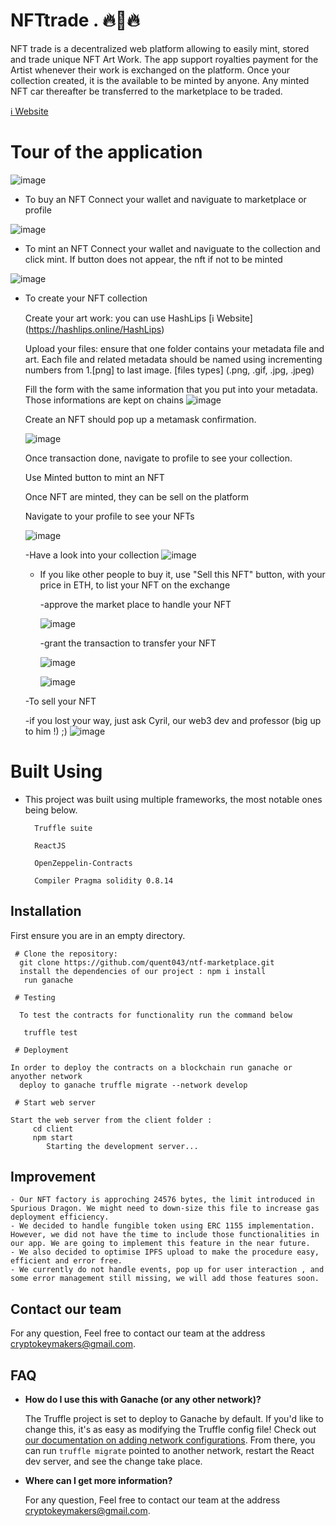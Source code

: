 # NFTtrade . 🔥🛒🔥

NFT trade is a decentralized web platform allowing to easily mint, stored and trade unique NFT Art Work. The app support royalties payment for the Artist whenever their work is exchanged on the platform. Once your collection created, it is the available to be minted by anyone. Any minted NFT car thereafter be transferred to the marketplace to be traded.

 [ℹ️ Website](https://NFTrate.com)

# Tour of the application

![image](https://user-images.githubusercontent.com/68705151/183306310-264e8d63-d122-4b28-b63e-280bac4910fd.png)

  * To buy an NFT
  Connect your wallet and naviguate to marketplace or profile
  
  ![image](https://user-images.githubusercontent.com/68705151/183307402-6cf8f675-93d7-46a6-823d-869fc516b907.png)
  
  * To mint an NFT
   Connect your wallet and naviguate to the collection and click mint. If button does not appear, the nft if not to be minted
   
   ![image](https://user-images.githubusercontent.com/68705151/183306486-4c39335b-66d4-409e-8864-e87e8d711f8c.png)

  * To create your NFT collection
	
 	Create your art work: you can use HashLips [ℹ️ Website] (https://hashlips.online/HashLips)
	
  	Upload your files: ensure that one folder contains your metadata file and art. Each file and related metadata should be named using incrementing numbers from 1.[png] to last image. [files types] (.png, .gif, .jpg, .jpeg)
  
	Fill the form with the same information that you put into your metadata. Those informations are kept on chains
	![image](https://user-images.githubusercontent.com/68705151/183306391-34165878-1886-477e-8d77-ab14753d4e9e.png)

	Create an NFT should pop up a metamask confirmation. 
	
	![image](https://user-images.githubusercontent.com/68705151/183306866-90fa676c-4303-4047-83ef-03e9f0e6a064.png)

	Once transaction done, navigate to profile to see your collection. 
  
	Use Minted button to mint an NFT
  
	Once NFT are minted, they can be sell on the platform
  
	Navigate to your profile to see your NFTs
	
	![image](https://user-images.githubusercontent.com/68705151/183307553-0a0e8621-cc68-4b0e-8432-be823f24812d.png)

		
	-Have a look into  your collection 
	![image](https://user-images.githubusercontent.com/68705151/183306334-44f107a5-23ae-4394-9277-d95d2a863e9e.png)
	
	- If you like other people to buy it, use "Sell this NFT" button, with your price in ETH, to list your NFT on the exchange
		
		-approve the market place to handle your NFT
		
		![image](https://user-images.githubusercontent.com/68705151/183306962-da89d4d5-5064-4639-99af-5e888d71a6c7.png)
		
		-grant the transaction to transfer your NFT
		
		![image](https://user-images.githubusercontent.com/68705151/183307016-e3f8957c-0d6c-4092-8dd2-f1fba5269e70.png)

		![image](https://user-images.githubusercontent.com/68705151/183306723-47a7a105-63c7-4dc7-8b9a-f6ca2ea152a0.png)
	
	-To sell your NFT
	
	-if you lost your way, just ask Cyril, our web3 dev and professor (big up to him !)  ;)
	![image](https://user-images.githubusercontent.com/68705151/183306540-ad1ab417-c649-4294-815e-ee89695e821c.png)

	
 # Built Using

  * This project was built using multiple frameworks, the most notable ones being below.
  
	      Truffle suite 

	      ReactJS 

	      OpenZeppelin-Contracts

	      Compiler Pragma solidity 0.8.14

## Installation

First ensure you are in an empty directory.

     # Clone the repository:  
      git clone https://github.com/quent043/ntf-marketplace.git
      install the dependencies of our project : npm i install
       run ganache

     # Testing

      To test the contracts for functionality run the command below

       truffle test

     # Deployment

    In order to deploy the contracts on a blockchain run ganache or anyother network
      deploy to ganache truffle migrate --network develop

     # Start web server

    Start the web server from the client folder :
         cd client
         npm start
            Starting the development server...

## Improvement

	- Our NFT factory is approching 24576 bytes, the limit introduced in Spurious Dragon. We might need to down-size this file to increase gas deployment efficiency.
	- We decided to handle fungible token using ERC 1155 implementation. However, we did not have the time to include those functionalities in our app. We are going to implement this feature in the near future.
	- We also decided to optimise IPFS upload to make the procedure easy, efficient and error free.
	- We currently do not handle events, pop up for user interaction , and some error management still missing, we will add those features soon.
	

## Contact our team

  For any question, Feel free to contact our team at the address cryptokeymakers@gmail.com.

## FAQ

- __How do I use this with Ganache (or any other network)?__

  The Truffle project is set to deploy to Ganache by default. If you'd like to change this, it's as easy as modifying the Truffle config file! Check out [our documentation on adding network configurations](https://trufflesuite.com/docs/truffle/reference/configuration/#networks). From there, you can run `truffle migrate` pointed to another network, restart the React dev server, and see the change take place.

- __Where can I get more information?__

  For any question, Feel free to contact our team at the address cryptokeymakers@gmail.com.
    ``` 

